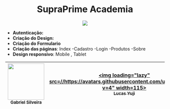 <h1 align="center"> SupraPrime Academia </h1>
<p align="center">
<img loading="lazy" src="http://img.shields.io/static/v1?label=STATUS&message=EM%20DESENVOLVIMENTO&color=GREEN&style=for-the-badge"/>
</p>

- **Autenticação:** 
- **Criação do Design:** 
- **Criação do Formulario**
- **Criação das páginas**: Index -Cadastro -Login -Produtos -Sobre
- **Design responsivo**: Mobile , Tablet 


| [<img loading="lazy" src="https://avatars.githubusercontent.com/u/37356058?v=4" width=115><br><sub>Gabriel Silveira</sub>](https://github.com/bielzin10mil) |  [<img loading="lazy" src=//https://avatars.githubusercontent.com/u/114181346?v=4" width=115><br><sub>Lucas Yuji</sub>](https://github.com/lucastamashirolyt) |  [<img loading="lazy" src="https://https://avatars.githubusercontent.com/u/142549465?v=4" width=115><br><sub>Gustavo Pascoal</sub>](https://github.com/gupascoal) |
| :---: | :---: | :---: |
